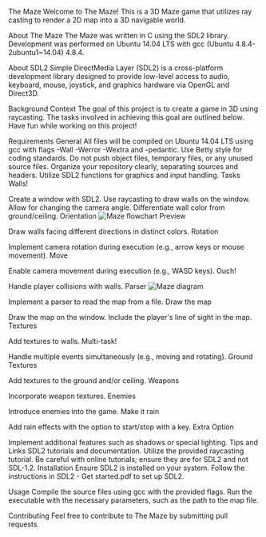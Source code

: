 The Maze
Welcome to The Maze! This is a 3D Maze game that utilizes ray casting to render a 2D map into a 3D navigable world.

About The Maze
The Maze was written in C using the SDL2 library. Development was performed on Ubuntu 14.04 LTS with gcc (Ubuntu 4.8.4-2ubuntu1~14.04) 4.8.4.

About SDL2
Simple DirectMedia Layer (SDL2) is a cross-platform development library designed to provide low-level access to audio, keyboard, mouse, joystick, and graphics hardware via OpenGL and Direct3D.

Background Context
The goal of this project is to create a game in 3D using raycasting. The tasks involved in achieving this goal are outlined below. Have fun while working on this project!

Requirements
General
All files will be compiled on Ubuntu 14.04 LTS using gcc with flags -Wall -Werror -Wextra and -pedantic.
Use Betty style for coding standards.
Do not push object files, temporary files, or any unused source files.
Organize your repository clearly, separating sources and headers.
Utilize SDL2 functions for graphics and input handling.
Tasks
Walls!

Create a window with SDL2.
Use raycasting to draw walls on the window.
Allow for changing the camera angle.
Differentiate wall color from ground/ceiling.
Orientation
![Maze flowchart Preview](https://photos.app.goo.gl/RjQieqwzu6XfHy4q6)


Draw walls facing different directions in distinct colors.
Rotation

Implement camera rotation during execution (e.g., arrow keys or mouse movement).
Move

Enable camera movement during execution (e.g., WASD keys).
Ouch!

Handle player collisions with walls.
Parser
![Maze diagram](https://photos.app.goo.gl/Yj1mVnQLamTa98MJA)

Implement a parser to read the map from a file.
Draw the map

Draw the map on the window.
Include the player's line of sight in the map.
Textures

Add textures to walls.
Multi-task!

Handle multiple events simultaneously (e.g., moving and rotating).
Ground Textures

Add textures to the ground and/or ceiling.
Weapons

Incorporate weapon textures.
Enemies

Introduce enemies into the game.
Make it rain

Add rain effects with the option to start/stop with a key.
Extra Option

Implement additional features such as shadows or special lighting.
Tips and Links
SDL2 tutorials and documentation.
Utilize the provided raycasting tutorial.
Be careful with online tutorials; ensure they are for SDL2 and not SDL-1.2.
Installation
Ensure SDL2 is installed on your system. Follow the instructions in SDL2 - Get started.pdf to set up SDL2.

Usage
Compile the source files using gcc with the provided flags. Run the executable with the necessary parameters, such as the path to the map file.

Contributing
Feel free to contribute to The Maze by submitting pull requests.
